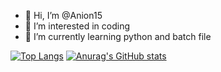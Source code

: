 - 👋 Hi, I’m @Anion15
- 👀 I’m interested in coding
- 🌱 I’m currently learning python and batch file

 [![Top Langs](https://github-readme-stats.vercel.app/api/top-langs/?username=Anion15)](https://github.com/Anion15/github-readme-stats)
 [![Anurag's GitHub stats](https://github-readme-stats.vercel.app/api?username=Anion15)](https://github.com/Anion15/github-readme-stats)
<!---
Anion15/Anion15 is a ✨ special ✨ repository because its `README.md` (this file) appears on your GitHub profile.
You can click the Preview link to take a look at your changes.
--->
